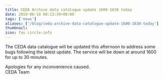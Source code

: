```yaml
---
title: CEDA Archive data catalogue update 1600-1630 today
date: 2019-06-18 09:13:39+00:00
tags: ['news']
aliases: ['/blog/ceda-archive-data-catalogue-update-1600-1630-today']
thumbnail: 
icon: fas circle-info
---
```

The CEDA data catalogue will be updated this afternoon to address some bugs following the latest update. The service will be down at around 1600 for up to 30 minutes.


Apologies for any inconvenience caused.  
CEDA Team

